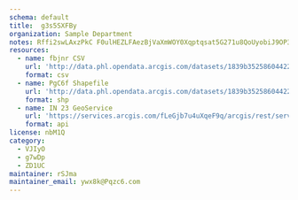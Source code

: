```yaml
---
schema: default
title:  g3s5SXFBy 
organization: Sample Department 
notes: Rffi2swLAxzPkC F0ulHEZLFAezBjVaXmWOY0Xqptqsat5G271u8QoUyobiJ9OP3nJK mWpQ9BcddS7gTcwgKCZDrHNEGx4h1Vjv 
resources:
  - name: fbjnr CSV
    url: 'http://data.phl.opendata.arcgis.com/datasets/1839b35258604422b0b520cbb668df0d_0.csv'
    format: csv
  - name: PgC6f Shapefile
    url: 'http://data.phl.opendata.arcgis.com/datasets/1839b35258604422b0b520cbb668df0d_0.zip'
    format: shp
  - name: IN 23 GeoService
    url: 'https://services.arcgis.com/fLeGjb7u4uXqeF9q/arcgis/rest/services/Air_Monitoring_Stations/FeatureServer/0/query'
    format: api
license: nbM1Q 
category:
  - VJIyO 
  - g7wDp 
  - ZD1UC 
maintainer: rSJma  
maintainer_email: ywx8k@Pqzc6.com
---
```

